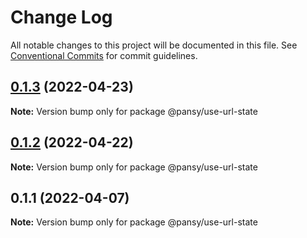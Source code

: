 # Change Log

All notable changes to this project will be documented in this file.
See [Conventional Commits](https://conventionalcommits.org) for commit guidelines.

## [0.1.3](https://github.com/pansyjs/react-hooks/compare/@pansy/use-url-state@0.1.2...@pansy/use-url-state@0.1.3) (2022-04-23)

**Note:** Version bump only for package @pansy/use-url-state





## [0.1.2](https://github.com/pansyjs/react-hooks/compare/@pansy/use-url-state@0.1.1...@pansy/use-url-state@0.1.2) (2022-04-22)

**Note:** Version bump only for package @pansy/use-url-state





## 0.1.1 (2022-04-07)

**Note:** Version bump only for package @pansy/use-url-state
